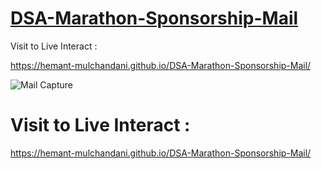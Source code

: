 # [DSA-Marathon-Sponsorship-Mail](https://hemant-mulchandani.github.io/DSA-Marathon-Sponsorship-Mail/) 
 
  Visit to Live Interact : 
 
  https://hemant-mulchandani.github.io/DSA-Marathon-Sponsorship-Mail/

  ![Mail Capture](https://github.com/Hemant-Mulchandani/DSA-Marathon-Sponsorship-Mail/blob/main/DSA%20Marathon%20Sponsorship%20Mail%20Capture.png) 
 
# Visit to Live Interact : 
 
  https://hemant-mulchandani.github.io/DSA-Marathon-Sponsorship-Mail/

 
